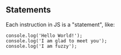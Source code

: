 ## Statements

Each instruction in JS is a "statement", like:

```
console.log('Hello World!');
console.log('I am glad to meet you');
console.log('I am fuzzy');
```